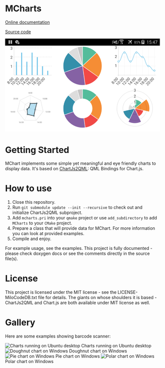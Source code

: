 MCharts
===

[Online documentation](https://docs.milosolutions.com/milo-code-db/mcharts)

[Source code](https://github.com/milosolutions/mcharts)

![MCharts on Android](doc/img/QmlChartsAndroidExample.png "MCharts at work")

# Getting Started

MChart implements some simple yet meaningful and eye friendly charts to display data. It's based on [ChartJs2QML](https://github.com/MichaelVoelkel/ChartJs2QML.git): QML Bindings for Chart.js.

# How to use

1. Close this repository.
2. Run `git submodule update --init --recursive` to check out and initialize
ChartJs2QML subproject.
3. Add `mcharts.pri` into your `qmake` project or use `add_subdirectory` to add
`MCharts` to your `CMake` project.
4. Prepare a class that will provide data for MChart. For more information you
can look at provided examples.
5. Compile and enjoy.

For example usage, see the examples. This project is fully documented - please
check doxygen docs or see the comments directly in the source file(s).

# License

This project is licensed under the MIT license - see the LICENSE-MiloCodeDB.txt file for details. The giants on whose shoulders it is based - ChartJs2QML
and Chart.js are both available under MIT license as well.

# Gallery

Here are some examples showing barcode scanner:

<img src="QmlChartsGoldPriceHistory.png" alt="Charts running on Ubuntu desktop" style="width: 650px;"/>
Charts running on Ubuntu desktop


<img src="QmlChartsWindowsDoughnutExample.png" alt="Doughnut chart on Windows" style="width: 650px;"/>
Doughnut chart on Windows


<img src="QmlChartsWindowsPieExample.png" alt="Pie chart on Windows" style="width: 650px;"/>
Pie chart on Windows


<img src="QmlChartsWindowsPolarExample.png" alt="Polar chart on Windows" style="width: 650px;"/>
Polar chart on Windows
